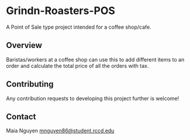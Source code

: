 # Grindn-Roasters-POS

A Point of Sale type project intended for a coffee shop/cafe. 

## Overview
Baristas/workers at a coffee shop can use this to add different items to an order and calculate the total price of all the orders with tax.

## Contributing
Any contribution requests to developing this project further is welcome!

## Contact
Maia Nguyen
mnguyen86@student.rccd.edu

